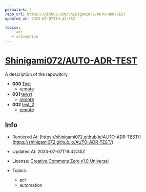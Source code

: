 ```yaml
---
permalink: /
repo_url: https://github.com/Shinigami072/AUTO-ADR-TEST
updated_at: 2023-07-07T19:42:35Z

topics:
   - adr
   - automation
---
```

<!-- README.md is auto-generated from README.md.template -->

# [Shinigami072/AUTO-ADR-TEST](https://github.com/Shinigami072/AUTO-ADR-TEST)

A description of the repowitory
- **000** [Test](adr/000-Test.md)
    - [remote](https://github.com/Shinigami072/AUTO-ADR-TEST/blob/master/adr/000-Test.md)
- **001** [tewst](adr/001-tewst.md)
    - [remote](https://github.com/Shinigami072/AUTO-ADR-TEST/blob/master/adr/001-tewst.md)
- **002** [test_2](adr/002-test_2.md)
    - [remote](https://github.com/Shinigami072/AUTO-ADR-TEST/blob/master/adr/002-test_2.md)

## Info
- Rendered At: [https://shinigami072.github.io/AUTO-ADR-TEST/](https://shinigami072.github.io/AUTO-ADR-TEST/)
- Updated At: 2023-07-07T19:42:35Z
- License: [Creative Commons Zero v1.0 Universal]()

- Topics:
   - adr
   - automation

